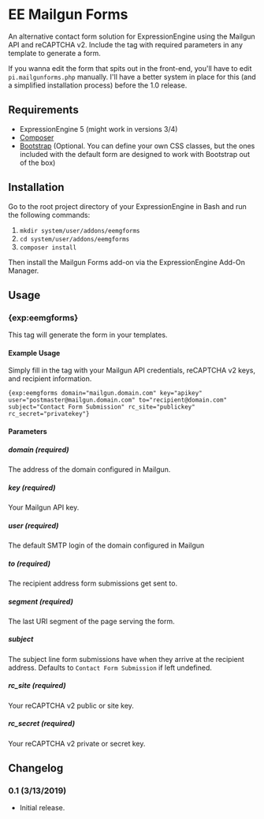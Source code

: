 # EE Mailgun Forms
An alternative contact form solution for ExpressionEngine using the Mailgun API and reCAPTCHA v2. Include the tag with required parameters in any template to generate a form.

If you wanna edit the form that spits out in the front-end, you'll have to edit `pi.mailgunforms.php` manually. I'll have a better system in place for this (and a simplified installation process) before the 1.0 release.

## Requirements
- ExpressionEngine 5 (might work in versions 3/4)
- [Composer](https://yarnpkg.com/lang/en/docs/install/#windows-stable)
- [Bootstrap](https://getbootstrap.com) (Optional. You can define your own CSS classes, but the ones included with the default form are designed to work with Bootstrap out of the box)

## Installation
Go to the root project directory of your ExpressionEngine in Bash and run the following commands:

1. `mkdir system/user/addons/eemgforms`
2. `cd system/user/addons/eemgforms` 
3. `composer install`

Then install the Mailgun Forms add-on via the ExpressionEngine Add-On Manager.

## Usage

### {exp:eemgforms}
This tag will generate the form in your templates.

#### Example Usage
Simply fill in the tag with your Mailgun API credentials, reCAPTCHA v2 keys, and recipient information.

```
{exp:eemgforms domain="mailgun.domain.com" key="apikey" user="postmaster@mailgun.domain.com" to="recipient@domain.com" subject="Contact Form Submission" rc_site="publickey" rc_secret="privatekey"}
```

#### Parameters

##### domain (*required*)
The address of the domain configured in Mailgun.

##### key (*required*)
Your Mailgun API key.

##### user (*required*)
The default SMTP login of the domain configured in Mailgun

##### to (*required*)
The recipient address form submissions get sent to.

##### segment (*required*)
The last URI segment of the page serving the form.

##### subject
The subject line form submissions have when they arrive at the recipient address. Defaults to `Contact Form Submission` if left undefined.

##### rc_site (*required*)
Your reCAPTCHA v2 public or site key.

##### rc_secret (*required*)
Your reCAPTCHA v2 private or secret key.


## Changelog

### 0.1 (3/13/2019)
- Initial release.